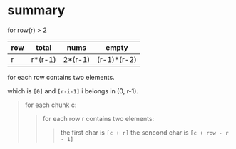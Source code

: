 # summary

for row(r) > 2

| row | total    | nums     | empty        |
| --- | -------- | -------- | ------------ |
| r   | r\*(r-1) | 2\*(r-1) | (r-1)\*(r-2) |

for each row contains two elements.

which is `[0]` and `[r-i-1]` i belongs in (0, r-1).

> for each chunk c:
>
> > for each row r contains two elements:
> >
> > > the first char is `[c + r]`
> > > the sencond char is `[c + row - r - 1]`
